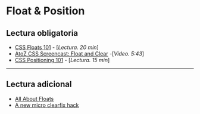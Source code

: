 # Float & Position

## Lectura obligatoria

- [CSS Floats 101](https://alistapart.com/article/css-floats-101) - [_Lectura. 20 min_]
- [AtoZ CSS Screencast: Float and Clear](https://www.sitepoint.com/atoz-css-screencast-float-and-clear/) -[_Vídeo. 5:43_]
- [CSS Positioning 101](https://alistapart.com/article/css-positioning-101) - [_Lectura. 15 min_]

---

## Lectura adicional

- [All About Floats](https://css-tricks.com/all-about-floats/)
- [A new micro clearfix hack](http://nicolasgallagher.com/micro-clearfix-hack/)
